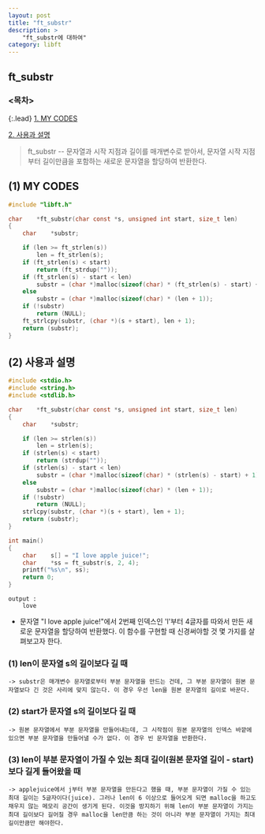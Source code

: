 ```yaml
---
layout: post
title: "ft_substr"
description: >
    "ft_substr에 대하여"
category: libft
---
```

## ft_substr

### <목차>
{:.lead}
[1. MY CODES](#1-my-codes)

[2. 사용과 설명](#2-사용과-설명)

> ft_substr -- 문자열과 시작 지점과 길이를 매개변수로 받아서, 문자열 시작 지점부터 길이만큼을 포함하는 새로운 문자열을 할당하여 반환한다.

## (1) MY CODES
~~~c
#include "libft.h"

char	*ft_substr(char const *s, unsigned int start, size_t len)
{
	char	*substr;

	if (len >= ft_strlen(s))
		len = ft_strlen(s);
	if (ft_strlen(s) < start)
		return (ft_strdup(""));
	if (ft_strlen(s) - start < len)
		substr = (char *)malloc(sizeof(char) * (ft_strlen(s) - start) + 1);
	else
		substr = (char *)malloc(sizeof(char) * (len + 1));
	if (!substr)
		return (NULL);
	ft_strlcpy(substr, (char *)(s + start), len + 1);
	return (substr);
}
~~~

## (2) 사용과 설명
~~~c
#include <stdio.h>
#include <string.h>
#include <stdlib.h>

char	*ft_substr(char const *s, unsigned int start, size_t len)
{
	char	*substr;

	if (len >= strlen(s))
		len = strlen(s);
	if (strlen(s) < start)
		return (strdup(""));
	if (strlen(s) - start < len)
		substr = (char *)malloc(sizeof(char) * (strlen(s) - start) + 1);
	else
		substr = (char *)malloc(sizeof(char) * (len + 1));
	if (!substr)
		return (NULL);
	strlcpy(substr, (char *)(s + start), len + 1);
	return (substr);
}

int main()
{
	char	s[] = "I love apple juice!";
	char	*ss = ft_substr(s, 2, 4);
	printf("%s\n", ss);
	return 0;
}
~~~
~~~plain
output :
	love
~~~
- 문자열 "I love apple juice!"에서 2번째 인덱스인 'l'부터 4글자를 따와서 만든 새로운 문자열을 할당하여 반환했다. 이 함수를 구현할 때 신경써야할 것 몇 가지를 살펴보고자 한다.

### (1) len이 문자열 s의 길이보다 길 때
	-> substr은 매개변수 문자열로부터 부분 문자열을 만드는 건데, 그 부분 문자열이 원본 문자열보다 긴 것은 사리에 맞지 않는다. 이 경우 우선 len을 원본 문자열의 길이로 바꾼다.

### (2) start가 문자열 s의 길이보다 길 때
	-> 원본 문자열에서 부분 문자열을 만들어내는데, 그 시작점이 원본 문자열의 인덱스 바깥에 있으면 부분 문자열을 만들어낼 수가 없다. 이 경우 빈 문자열을 반환한다.

### (3) len이 부분 문자열이 가질 수 있는 최대 길이(원본 문자열 길이 - start)보다 길게 들어왔을 때
	-> applejuice에서 j부터 부분 문자열을 만든다고 했을 때, 부분 문자열이 가질 수 있는 최대 길이는 5글자이다(juice). 그러나 len이 6 이상으로 들어오게 되면 malloc을 하고도 채우지 않는 메모리 공간이 생기게 된다. 이것을 방지하기 위해 len이 부분 문자열이 가지는 최대 길이보다 길어질 경우 malloc을 len만큼 하는 것이 아니라 부분 문자열이 가지는 최대 길이만큼만 해야한다.
